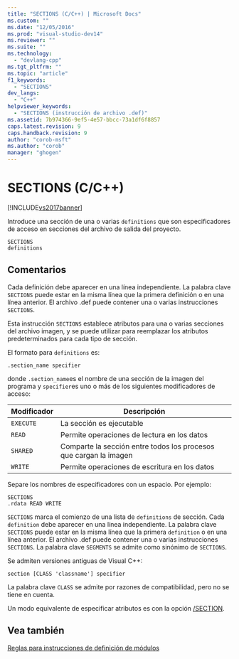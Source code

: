 ```yaml
---
title: "SECTIONS (C/C++) | Microsoft Docs"
ms.custom: ""
ms.date: "12/05/2016"
ms.prod: "visual-studio-dev14"
ms.reviewer: ""
ms.suite: ""
ms.technology: 
  - "devlang-cpp"
ms.tgt_pltfrm: ""
ms.topic: "article"
f1_keywords: 
  - "SECTIONS"
dev_langs: 
  - "C++"
helpviewer_keywords: 
  - "SECTIONS (instrucción de archivo .def)"
ms.assetid: 7b974366-9ef5-4e57-bbcc-73a1df6f8857
caps.latest.revision: 9
caps.handback.revision: 9
author: "corob-msft"
ms.author: "corob"
manager: "ghogen"
---
```

# SECTIONS (C/C++)
[!INCLUDE[vs2017banner](../../assembler/inline/includes/vs2017banner.md)]

Introduce una sección de una o varias `definitions` que son especificadores de acceso en secciones del archivo de salida del proyecto.  
  
```  
SECTIONS  
definitions  
```  
  
## Comentarios  
 Cada definición debe aparecer en una línea independiente.  La palabra clave `SECTIONS` puede estar en la misma línea que la primera definición o en una línea anterior.  El archivo .def puede contener una o varias instrucciones `SECTIONS`.  
  
 Esta instrucción `SECTIONS` establece atributos para una o varias secciones del archivo imagen, y se puede utilizar para reemplazar los atributos predeterminados para cada tipo de sección.  
  
 El formato para `definitions` es:  
  
 `.section_name specifier`  
  
 donde `.section_name`es el nombre de una sección de la imagen del programa y `specifier`es uno o más de los siguientes modificadores de acceso:  
  
|Modificador|Descripción|  
|-----------------|-----------------|  
|`EXECUTE`|La sección es ejecutable|  
|`READ`|Permite operaciones de lectura en los datos|  
|`SHARED`|Comparte la sección entre todos los procesos que cargan la imagen|  
|`WRITE`|Permite operaciones de escritura en los datos|  
  
 Separe los nombres de especificadores con un espacio.  Por ejemplo:  
  
```  
SECTIONS  
.rdata READ WRITE  
```  
  
 `SECTIONS` marca el comienzo de una lista de `definitions` de sección.  Cada `definition` debe aparecer en una línea independiente.  La palabra clave `SECTIONS` puede estar en la misma línea que la primera `definition` o en una línea anterior.  El archivo .def puede contener una o varias instrucciones `SECTIONS`.  La palabra clave `SEGMENTS` se admite como sinónimo de `SECTIONS`.  
  
 Se admiten versiones antiguas de Visual C\+\+:  
  
```  
section [CLASS 'classname'] specifier  
```  
  
 La palabra clave `CLASS` se admite por razones de compatibilidad, pero no se tiene en cuenta.  
  
 Un modo equivalente de especificar atributos es con la opción [\/SECTION](../../build/reference/section-specify-section-attributes.md).  
  
## Vea también  
 [Reglas para instrucciones de definición de módulos](../../build/reference/rules-for-module-definition-statements.md)
